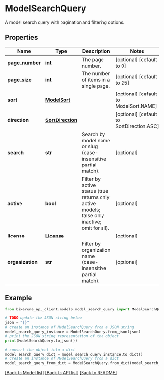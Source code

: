# ModelSearchQuery

A model search query with pagination and filtering options.

## Properties

| Name             | Type                                  | Description                                                                                   | Notes                                     |
| ---------------- | ------------------------------------- | --------------------------------------------------------------------------------------------- | ----------------------------------------- |
| **page_number**  | **int**                               | The page number.                                                                              | [optional] [default to 0]                 |
| **page_size**    | **int**                               | The number of items in a single page.                                                         | [optional] [default to 25]                |
| **sort**         | [**ModelSort**](ModelSort.md)         |                                                                                               | [optional] [default to ModelSort.NAME]    |
| **direction**    | [**SortDirection**](SortDirection.md) |                                                                                               | [optional] [default to SortDirection.ASC] |
| **search**       | **str**                               | Search by model name or slug (case-insensitive partial match).                                | [optional]                                |
| **active**       | **bool**                              | Filter by active status (true returns only active models; false only inactive; omit for all). | [optional]                                |
| **license**      | [**License**](License.md)             |                                                                                               | [optional]                                |
| **organization** | **str**                               | Filter by organization name (case-insensitive partial match).                                 | [optional]                                |

## Example

```python
from bixarena_api_client.models.model_search_query import ModelSearchQuery

# TODO update the JSON string below
json = "{}"
# create an instance of ModelSearchQuery from a JSON string
model_search_query_instance = ModelSearchQuery.from_json(json)
# print the JSON string representation of the object
print(ModelSearchQuery.to_json())

# convert the object into a dict
model_search_query_dict = model_search_query_instance.to_dict()
# create an instance of ModelSearchQuery from a dict
model_search_query_from_dict = ModelSearchQuery.from_dict(model_search_query_dict)
```

[[Back to Model list]](../README.md#documentation-for-models) [[Back to API list]](../README.md#documentation-for-api-endpoints) [[Back to README]](../README.md)
